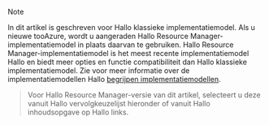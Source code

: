 > [!NOTE]
> In dit artikel is geschreven voor Hallo klassieke implementatiemodel. Als u nieuwe tooAzure, wordt u aangeraden Hallo Resource Manager-implementatiemodel in plaats daarvan te gebruiken. Hallo Resource Manager-implementatiemodel is het meest recente implementatiemodel Hallo en biedt meer opties en functie compatibiliteit dan Hallo klassieke implementatiemodel. Zie voor meer informatie over de implementatiemodellen Hallo [begrijpen implementatiemodellen](../articles/resource-manager-deployment-model.md).

> Voor Hallo Resource Manager-versie van dit artikel, selecteert u deze vanuit Hallo vervolgkeuzelijst hieronder of vanuit Hallo inhoudsopgave op Hallo links.
>
>